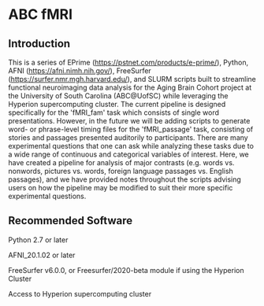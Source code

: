 # ABC fMRI

## Introduction

This is a series of EPrime (https://pstnet.com/products/e-prime/), Python, AFNI (https://afni.nimh.nih.gov/), FreeSurfer (https://surfer.nmr.mgh.harvard.edu/), and SLURM scripts built to streamline functional neuroimaging data analysis for the Aging Brain Cohort project at the University of South Carolina (ABC@UofSC) while leveraging the Hyperion supercomputing cluster. The current pipeline is designed specifically for the 'fMRI_fam' task which consists of single word presentations. However, in the future we will be adding scripts to generate word- or phrase-level timing files for the 'fMRI_passage' task, consisting of stories and passages presented auditorily to participants. There are many experimental questions that one can ask while analyzing these tasks due to a wide range of continuous and categorical variables of interest. Here, we have created a pipeline for analysis of major contrasts (e.g. words vs. nonwords, pictures vs. words, foreign language passages vs. English passages), and we have provided notes throughout the scripts advising users on how the pipeline may be modified to suit their more specific experimental questions.

## Recommended Software

Python 2.7 or later

AFNI_20.1.02 or later

FreeSurfer v6.0.0, or Freesurfer/2020-beta module if using the Hyperion Cluster

Access to Hyperion supercomputing cluster

